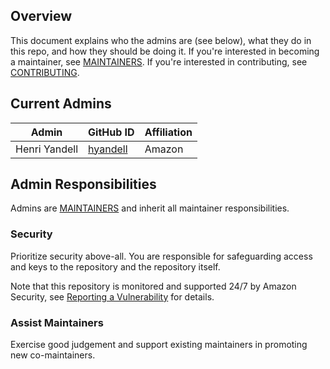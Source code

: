 ## Overview

This document explains who the admins are (see below), what they do in this repo, and how they should be doing it. If you're interested in becoming a maintainer, see [MAINTAINERS](MAINTAINERS.md). If you're interested in contributing, see [CONTRIBUTING](CONTRIBUTING.md).

## Current Admins

| Admin | GitHub ID | Affiliation |
| --------------- | --------- | ----------- |
| Henri Yandell | [hyandell](https://github.com/hyandell) | Amazon |

## Admin Responsibilities

Admins are [MAINTAINERS](MAINTAINERS.md) and inherit all maintainer responsibilities.

### Security

Prioritize security above-all. You are responsible for safeguarding access and keys to the repository and the repository itself.

Note that this repository is monitored and supported 24/7 by Amazon Security, see [Reporting a Vulnerability](SECURITY.md) for details.

### Assist Maintainers

Exercise good judgement and support existing maintainers in promoting new co-maintainers.